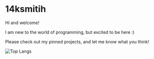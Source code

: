 # 14ksmitih

Hi and welcome!

I am new to the world of programming, but excited to be here :)

Please check out my pinned projects, and let me know what you think!


![Top Langs](https://github-readme-stats.vercel.app/api/top-langs/?username=14ksmith&theme=tokyonight)
